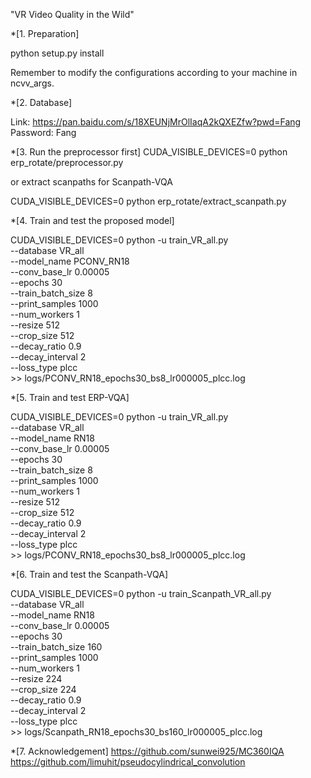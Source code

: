 "VR Video Quality in the Wild" 

*[1. Preparation]

 python setup.py install

 Remember to modify the configurations according to your machine in ncvv_args.

*[2. Database]

 Link: https://pan.baidu.com/s/18XEUNjMrOlIaqA2kQXEZfw?pwd=Fang 
 Password: Fang 

*[3. Run the preprocessor first]
 CUDA_VISIBLE_DEVICES=0 python erp_rotate/preprocessor.py

 or extract scanpaths for Scanpath-VQA 

 CUDA_VISIBLE_DEVICES=0 python erp_rotate/extract_scanpath.py

*[4. Train and test the proposed model]

 CUDA_VISIBLE_DEVICES=0 python -u train_VR_all.py \
  --database VR_all \
  --model_name PCONV_RN18 \
  --conv_base_lr 0.00005 \
  --epochs 30 \
  --train_batch_size 8 \
  --print_samples 1000 \
  --num_workers 1 \
  --resize 512 \
  --crop_size 512 \
  --decay_ratio 0.9 \
  --decay_interval 2 \
  --loss_type plcc \
 &gt;&gt; logs/PCONV_RN18_epochs30_bs8_lr000005_plcc.log


*[5. Train and test ERP-VQA]

 CUDA_VISIBLE_DEVICES=0 python -u train_VR_all.py \
  --database VR_all \
  --model_name RN18 \
  --conv_base_lr 0.00005 \
  --epochs 30 \
  --train_batch_size 8 \
  --print_samples 1000 \
  --num_workers 1 \
  --resize 512 \
  --crop_size 512 \
  --decay_ratio 0.9 \
  --decay_interval 2 \
  --loss_type plcc \
 &gt;&gt; logs/PCONV_RN18_epochs30_bs8_lr000005_plcc.log


*[6. Train and test the Scanpath-VQA]

CUDA_VISIBLE_DEVICES=0 python -u train_Scanpath_VR_all.py \
 --database VR_all \
 --model_name RN18 \
 --conv_base_lr 0.00005 \
 --epochs 30 \
 --train_batch_size 160 \
 --print_samples 1000 \
 --num_workers 1 \
 --resize 224 \
 --crop_size 224 \
 --decay_ratio 0.9 \
 --decay_interval 2 \
 --loss_type plcc \
 &gt;&gt;  logs/Scanpath_RN18_epochs30_bs160_lr000005_plcc.log

*[7. Acknowledgement]
 https://github.com/sunwei925/MC360IQA
 https://github.com/limuhit/pseudocylindrical_convolution

